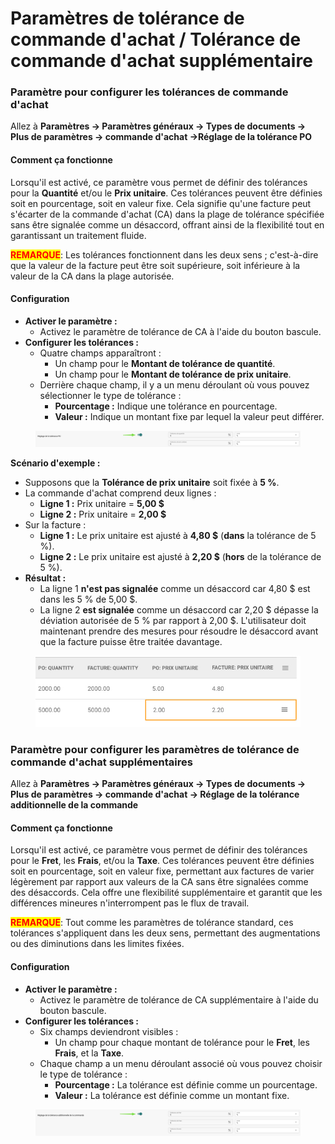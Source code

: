 # Paramètres de tolérance de commande d'achat / Tolérance de commande d'achat supplémentaire

### **Paramètre pour configurer les tolérances de commande d'achat**

Allez à **Paramètres → Paramètres généraux → Types de documents → Plus de paramètres → commande d'achat →Réglage de la tolérance PO**

#### **Comment ça fonctionne**

Lorsqu'il est activé, ce paramètre vous permet de définir des tolérances pour la **Quantité** et/ou le **Prix unitaire**. Ces tolérances peuvent être définies soit en pourcentage, soit en valeur fixe. Cela signifie qu'une facture peut s'écarter de la commande d'achat (CA) dans la plage de tolérance spécifiée sans être signalée comme un désaccord, offrant ainsi de la flexibilité tout en garantissant un traitement fluide.

<mark style="color:red;">**REMARQUE**</mark>: Les tolérances fonctionnent dans les deux sens ; c'est-à-dire que la valeur de la facture peut être soit supérieure, soit inférieure à la valeur de la CA dans la plage autorisée.

#### **Configuration**

* **Activer le paramètre :**
  * Activez le paramètre de tolérance de CA à l'aide du bouton bascule.
* **Configurer les tolérances :**
  * Quatre champs apparaîtront :
    * Un champ pour le **Montant de tolérance de quantité**.
    * Un champ pour le **Montant de tolérance de prix unitaire**.
  * Derrière chaque champ, il y a un menu déroulant où vous pouvez sélectionner le type de tolérance :
    * **Pourcentage :** Indique une tolérance en pourcentage.
    * **Valeur :** Indique un montant fixe par lequel la valeur peut différer.

<figure><img src="../../../../../.gitbook/assets/iScreen Shoter - Google Chrome - 250207095826.jpg" alt=""><figcaption></figcaption></figure>

**Scénario d'exemple :**

* Supposons que la **Tolérance de prix unitaire** soit fixée à **5 %**.
* La commande d'achat comprend deux lignes :
  * **Ligne 1 :** Prix unitaire = **5,00 $**
  * **Ligne 2 :** Prix unitaire = **2,00 $**
* Sur la facture :
  * **Ligne 1 :** Le prix unitaire est ajusté à **4,80 $** (**dans** la tolérance de 5 %).
  * **Ligne 2 :** Le prix unitaire est ajusté à **2,20 $** (**hors** de la tolérance de 5 %).
* **Résultat :**
  * La ligne 1 **n'est pas signalée** comme un désaccord car 4,80 $ est dans les 5 % de 5,00 $.
  * La ligne 2 **est signalée** comme un désaccord car 2,20 $ dépasse la déviation autorisée de 5 % par rapport à 2,00 $. L'utilisateur doit maintenant prendre des mesures pour résoudre le désaccord avant que la facture puisse être traitée davantage.

<div align="center"><figure><img src="../../../../../.gitbook/assets/iScreen Shoter - Google Chrome - 250207100107.jpg" alt=""><figcaption></figcaption></figure></div>

### Paramètre pour configurer les paramètres de tolérance de commande d'achat supplémentaires

Allez à **Paramètres → Paramètres généraux → Types de documents → Plus de paramètres → commande d'achat → Réglage de la tolérance additionnelle de la commande**

#### **Comment ça fonctionne**

Lorsqu'il est activé, ce paramètre vous permet de définir des tolérances pour le **Fret**, les **Frais**, et/ou la **Taxe**. Ces tolérances peuvent être définies soit en pourcentage, soit en valeur fixe, permettant aux factures de varier légèrement par rapport aux valeurs de la CA sans être signalées comme des désaccords. Cela offre une flexibilité supplémentaire et garantit que les différences mineures n'interrompent pas le flux de travail.

<mark style="color:red;">**REMARQUE**</mark>: Tout comme les paramètres de tolérance standard, ces tolérances s'appliquent dans les deux sens, permettant des augmentations ou des diminutions dans les limites fixées.

#### **Configuration**

* **Activer le paramètre :**
  * Activez le paramètre de tolérance de CA supplémentaire à l'aide du bouton bascule.
* **Configurer les tolérances :**
  * Six champs deviendront visibles :
    * Un champ pour chaque montant de tolérance pour le **Fret**, les **Frais**, et la **Taxe**.
  * Chaque champ a un menu déroulant associé où vous pouvez choisir le type de tolérance :
    * **Pourcentage :** La tolérance est définie comme un pourcentage.
    * **Valeur :** La tolérance est définie comme un montant fixe.

<figure><img src="../../../../../.gitbook/assets/image (5).png" alt=""><figcaption></figcaption></figure>

